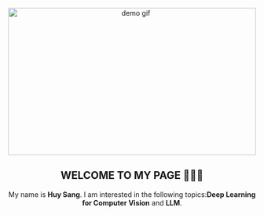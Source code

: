 <!-- 🌌 Banner -->
<p align="center">
  <img src="./assets/gif1.gif" width="100%" height="300px" alt="demo gif">
</p>

<!--
<p align="center">
  <img src="./assets/banner2.png" alt="Banner" width="100%" height="300px" />
</p> 
-->

<!-- 👋 Introduction -->
<h2 align="center">WELCOME TO MY PAGE 👋👋👋</h2>
<p align="center">
  My name is <b>Huy Sang</b>. I am interested in the following topics:<b>Deep Learning for Computer Vision</b> and <b>LLM</b>.
</p>


<!--
<h3 align="center">🚀 Featured Repositories</h3>

<p align="center">
  <a href="https://github.com/HuySang-04/face_attendance">
    <img src="https://github-readme-stats.vercel.app/api/pin/?username=HuySang-04&repo=face_attendance&theme=radical" />
  </a>
  <a href="https://github.com/HuySang-04/lettuce_classification">
    <img src="https://github-readme-stats.vercel.app/api/pin/?username=HuySang-04&repo=lettuce_classification&theme=vision-friendly-dark" />
  </a>
</p>

<p align="center">
  <a href="https://github.com/HuySang-04/machine_learning">
    <img src="https://github-readme-stats.vercel.app/api/pin/?username=HuySang-04&repo=machine_learning&theme=tokyonight" />
  </a>
  <a href="https://github.com/HuySang-04/yolo-form-scratch">
    <img src="https://github-readme-stats.vercel.app/api/pin/?username=HuySang-04&repo=yolo-form-scratch&theme=gruvbox" />
  </a>
</p>

